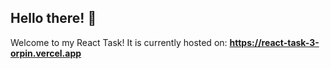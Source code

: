 ## Hello there! 👋
Welcome to my React Task! It is currently hosted on: **https://react-task-3-orpin.vercel.app**
